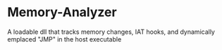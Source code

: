 # Memory-Analyzer
A loadable dll that tracks memory changes, IAT hooks, and dynamically emplaced "JMP" in the host executable
